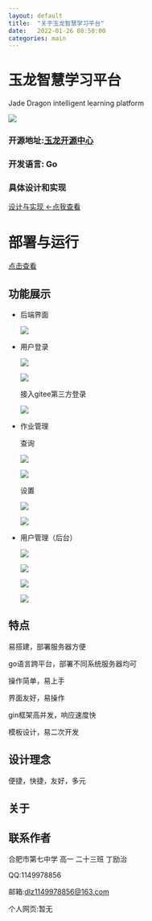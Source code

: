 ```yaml
---
layout: default
title:  "关于玉龙智慧学习平台"
date:   2022-01-26 08:50:00
categories: main
---
```


# 玉龙智慧学习平台

Jade Dragon intelligent learning platform

![]({{site.baseurl}}/img/logo.png)

### 开源地址:[玉龙开源中心](http://101.43.182.154:3000/dinglz/JadeDragon)

### 开发语言: Go

### 具体设计和实现

[设计与实现  <-点我查看]({{site.baseurl}}/main/2022/02/08/create.html)

# 部署与运行

[点击查看]({{site.baseurl}}/main/2022/02/19/run.html)

## 功能展示

- 后端界面
  
  ![]({{site.baseurl}}/img/12.png)
  
- 用户登录
  
  ![]({{site.baseurl}}/img/2.png)
  
  ![]({{site.baseurl}}/img/3.png)
  
  接入gitee第三方登录
  
  ![]({{site.baseurl}}/img/1.png)
  
- 作业管理

  查询

  ![]({{site.baseurl}}/img/4.png)

  ![]({{site.baseurl}}/img/7.png)

  设置

  ![]({{site.baseurl}}/img/5.png)

  ![]({{site.baseurl}}/img/6.png)

- 用户管理（后台）

  ![]({{site.baseurl}}/img/8.png)

  ![]({{site.baseurl}}/img/9.png)

  ![]({{site.baseurl}}/img/10.png)

  ![]({{site.baseurl}}/img/11.png)

## 特点

易搭建，部署服务器方便

go语言跨平台，部署不同系统服务器均可

操作简单，易上手

界面友好，易操作

gin框架高并发，响应速度快

模板设计，易二次开发

## 设计理念

便捷，快捷，友好，多元

## 关于

## 联系作者

合肥市第七中学 高一 二十三班 丁励治

QQ:1149978856

邮箱:dlz1149978856@163.com

个人网页:暂无
